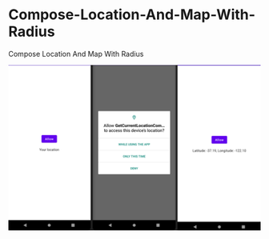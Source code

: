 # Compose-Location-And-Map-With-Radius
Compose Location And Map With Radius

![image description](https://github.com/dheeraj-bhadoria/Compose-Location-And-Map-With-Radius/blob/main/locationimages.png)
